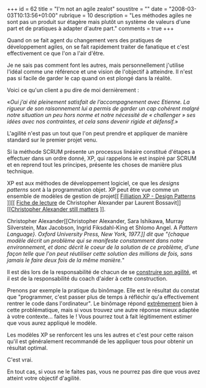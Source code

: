 +++
id = 62
title = "I'm not an agile zealot"
soustitre = ""
date = "2008-03-03T10:13:56+01:00"
rubrique = 10
description = "Les méthodes agiles ne sont pas un produit sur étagère mais plutôt un système de valeurs d'une part et de pratiques à adapter d'autre part."
comments = true
+++

<div class="chapo"></div>
Quand on se fait agent du changement vers des pratiques de développement agiles, on se fait rapidement traiter de fanatique et c'est effectivement ce que l'on a l'air d'être. 

Je ne sais pas comment font les autres, mais personnellement j'utilise l'idéal comme une référence et une vision de l'objectif à atteindre. Il n'est pas si facile de garder le cap quand on est plongé dans la réalité.

Voici ce qu'un client a pu dire de moi dernièrement :

«_Oui j’ai été pleinement satisfait de l’accompagnement avec Etienne. La rigueur de son raisonnement lui a permis de garder un cap cohérent malgré notre situation un peu hors norme et notre nécessité de « challenger » ses idées avec nos contraintes, et cela sans devenir rigide et défensif._»

L'agilité n'est pas un tout que l'on peut prendre et appliquer de manière standard sur le premier projet venu.

Si la méthode SCRUM présente un processus linéaire constitué d'étapes a effectuer dans un ordre donné, XP, qui rappelons le est inspiré par SCRUM et en reprend tout les principes, présente les choses de manière plus technique.

XP est aux méthodes de développement logiciel, ce que les _designs patterns_ sont à la programmation objet. XP peut être vue comme un ensemble de modèles de gestion de projet[[ [Filliation XP - Design Patterns](http://fr.groups.yahoo.com/group/xp-france/message/6231) ]][[ [Fiche de lecture](http://fr.groups.yahoo.com/group/xp-france/message/6237) de Christopher Alexander par Laurent Bossavit]][[[Christopher Alexander still matters](http://growingcode.net/2008/04/christopher-alexander-still-matters) ]]. 

Christopher Alexander[[Christopher Alexander, Sara Ishikawa, Murray Silverstein, Max Jacobson, Ingrid Fiksdahl-King et Shlomo Angel. A _Pattern Language}. Oxford University Press, New York, 1977.]] dit que "{chaque modèle décrit un problème qui se manifeste constamment dans notre environnement, et donc décrit le coeur de la solution de ce problème, d'une façon telle que l'on peut réutiliser cette solution des millions de fois, sans jamais le faire deux fois de la même manière._"

Il est dès lors de la responsabilité de chacun de se [construire son agilité](http://www.valtech.fr/fr/index/valtech_days/24seminaires/Agilite.html#agilite_en_kit), et il est de la responsabilité du coach d'aider à cette construction.

Prenons par exemple la pratique du binômage. Elle est le résultat du constat que "programmer, c'est passer plus de temps à réfléchir qu'a effectivement rentrer le code dans l'ordinateur". Le binômage répond [extrêmement](../article_60) bien à cette problématique, mais si vous trouvez une autre réponse mieux adaptée à votre contexte... faites le ! Vous pourrez tout à fait légitimement estimer que vous aurez appliqué le modèle. 

Les modèles XP se renforcent les uns les autres et c'est pour cette raison qu'il est généralement recommandé de les appliquer tous pour obtenir un résultat optimal. 

C'est vrai.

En tout cas, si vous ne le faites pas, vous ne pourrez pas dire que vous avez atteint votre objectif d'agilité.
